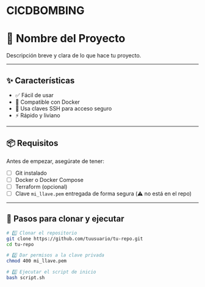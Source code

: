 ﻿# CICDBOMBING

# 🚀 Nombre del Proyecto

Descripción breve y clara de lo que hace tu proyecto.

---

## ✨ Características

- ✅ Fácil de usar
- 🐳 Compatible con Docker
- 🔐 Usa claves SSH para acceso seguro
- ⚡ Rápido y liviano

---

## 📦 Requisitos

Antes de empezar, asegúrate de tener:

- [ ] Git instalado
- [ ] Docker o Docker Compose
- [ ] Terraform (opcional)
- [ ] Clave `mi_llave.pem` entregada de forma segura (⚠️ no está en el repo)

---

## 🧪 Pasos para clonar y ejecutar

```bash
# 1️⃣ Clonar el repositorio
git clone https://github.com/tuusuario/tu-repo.git
cd tu-repo

# 2️⃣ Dar permisos a la clave privada
chmod 400 mi_llave.pem

# 3️⃣ Ejecutar el script de inicio
bash script.sh

